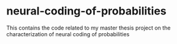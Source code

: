 # neural-coding-of-probabilities
This contains the code related to my master thesis project on the characterization of neural coding of probabilities
